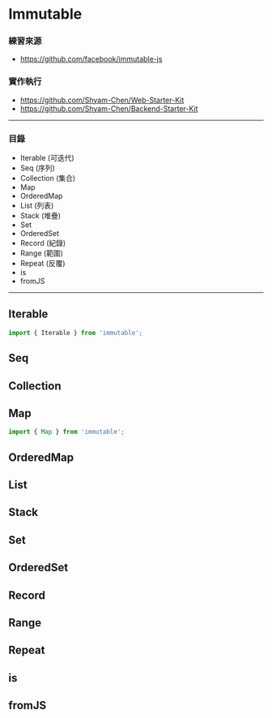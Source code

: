 # Immutable

### 練習來源
* https://github.com/facebook/immutable-js

### 實作執行
* https://github.com/Shyam-Chen/Web-Starter-Kit
* https://github.com/Shyam-Chen/Backend-Starter-Kit

***

### 目錄
* Iterable (可迭代)
* Seq (序列)
* Collection (集合)
* Map
* OrderedMap
* List (列表)
* Stack (堆疊)
* Set
* OrderedSet
* Record (紀錄)
* Range (範圍)
* Repeat (反覆)
* is
* fromJS

***

## Iterable

```js
import { Iterable } from 'immutable';
```

## Seq

## Collection

## Map

```js
import { Map } from 'immutable';
```

## OrderedMap

## List

## Stack

## Set

## OrderedSet

## Record

## Range

## Repeat

## is

## fromJS
